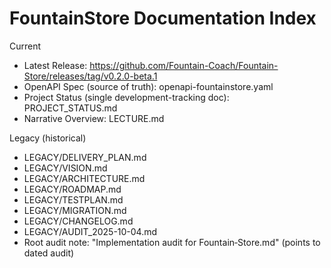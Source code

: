 # FountainStore Documentation Index

Current
- Latest Release: https://github.com/Fountain-Coach/Fountain-Store/releases/tag/v0.2.0-beta.1
- OpenAPI Spec (source of truth): openapi-fountainstore.yaml
- Project Status (single development-tracking doc): PROJECT_STATUS.md
 - Narrative Overview: LECTURE.md

Legacy (historical)
- LEGACY/DELIVERY_PLAN.md
- LEGACY/VISION.md
- LEGACY/ARCHITECTURE.md
- LEGACY/ROADMAP.md
- LEGACY/TESTPLAN.md
- LEGACY/MIGRATION.md
- LEGACY/CHANGELOG.md
- LEGACY/AUDIT_2025-10-04.md
- Root audit note: "Implementation audit for Fountain‐Store.md" (points to dated audit)
